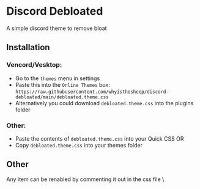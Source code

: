 # Discord Debloated
A simple discord theme to remove bloat

## Installation
### Vencord/Vesktop:
- Go to the `themes` menu in settings
- Paste this into the `Online Themes` box: `https://raw.githubusercontent.com/whyisthesheep/discord-debloated/main/debloated.theme.css`
- Alternatively you could download `debloated.theme.css` into the plugins folder

### Other:
- Paste the contents of `debloated.theme.css` into your Quick CSS
OR
- Copy `debloated.theme.css` into your themes folder

## Other
Any item can be renabled by commenting it out in the css file \
